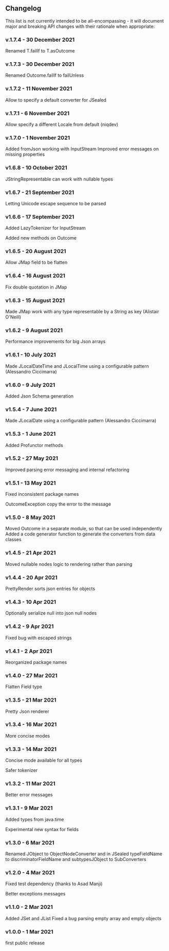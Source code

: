 <h2 class="github">Changelog</h2>

This list is not currently intended to be all-encompassing - it will document major and breaking API changes with their
rationale when appropriate:


### v.1.7.4 - 30 December 2021

Renamed T.failIf to T.asOutcome 

### v.1.7.3 - 30 December 2021

Renamed Outcome.failIf to failUnless 

### v.1.7.2 - 11 November 2021

Allow to specify a default converter for JSealed

### v.1.7.1 - 6 November 2021

Allow specify a different Locale from default (niqdev)

### v.1.7.0 - 1 November 2021

Added fromJson working with InputStream
Improved error messages on missing properties

### v1.6.8 - 10 October 2021

JStringRepresentable can work with nullable types

### v1.6.7 - 21 September 2021

Letting Unicode escape sequence to be parsed

### v1.6.6 - 17 September 2021

Added LazyTokenizer for InputStream

Added new methods on Outcome

### v1.6.5 - 20 August 2021

Allow JMap field to be flatten

### v1.6.4 - 16 August 2021

Fix double quotation in JMap

### v1.6.3 - 15 August 2021

Made JMap work with any type representable by a String as key (Alistair O'Neill)

### v1.6.2 - 9 August 2021

Performance improvements for big Json arrays

### v1.6.1 - 10 July 2021

Made JLocalDateTime and JLocalTime using a configurable pattern (Alessandro Ciccimarra)

### v1.6.0 - 9 July 2021

Added Json Schema generation

### v1.5.4 - 7 June 2021

Made JLocalDate using a configurable pattern (Alessandro Ciccimarra)

### v1.5.3 - 1 June 2021

Added Profunctor methods

### v1.5.2 - 27 May 2021

Improved parsing error messaging and internal refactoring

### v1.5.1 - 13 May 2021

Fixed inconsistent package names

OutcomeException copy the error to the message

### v1.5.0 - 8 May 2021

Moved Outcome in a separate module, so that can be used independently Added a code generator function to generate the
converters from data classes

### v1.4.5 - 21 Apr 2021

Moved nullable nodes logic to rendering rather than parsing

### v1.4.4 - 20 Apr 2021

PrettyRender sorts json entries for objects

### v1.4.3 - 10 Apr 2021

Optionally serialize null into json null nodes

### v1.4.2 - 9 Apr 2021

Fixed bug with escaped strings

### v1.4.1 - 2 Apr 2021

Reorganized package names

### v1.4.0 - 27 Mar 2021

Flatten Field type

### v1.3.5 - 21 Mar 2021

Pretty Json renderer

### v1.3.4 - 16 Mar 2021

More concise modes

### v1.3.3 - 14 Mar 2021

Concise mode available for all types

Safer tokenizer

### v1.3.2 - 11 Mar 2021

Better error messages

### v1.3.1 - 9 Mar 2021

Added types from java.time

Experimental new syntax for fields

### v1.3.0 - 6 Mar 2021

Renamed JObject to ObjectNodeConverter and in JSealed typeFieldName to discriminatorFieldName and subtypesJObject to
SubConverters

### v1.2.0 - 4 Mar 2021

Fixed test dependency (thanks to Asad Manji)

Better exceptions messages

### v1.1.0 - 2 Mar 2021

Added JSet and JList Fixed a bug parsing empty array and empty objects

### v1.0.0 - 1 Mar 2021

first public release